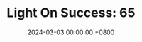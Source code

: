 ---
title: "Light On Success: 65"
date: 2024-03-03 00:00:00 +0800
categories: [Blogging]
tag: [Blogging]
image: https://pbs.twimg.com/media/GHCn84EWYAAspni?format=jpg&name=large
---